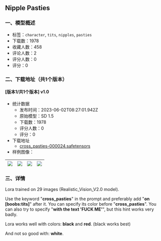 ## Nipple Pasties
### 一、模型概述

- 标签：`character`, `tits`, `nipples`, `pasties`
- 下载数：1978
- 收藏人数：458
- 评论人数：2
- 评分人数：0
- 评分：0

### 二、下载地址（共1个版本）

#### [版本1/共1个版本] v1.0

- 统计数据
  - 发布时间：2023-06-02T08:27:01.942Z
  - 原始模型：SD 1.5
  - 下载数：1978
  - 评分人数：0
  - 评分：0
- 下载地址
  - [cross_pasties-000024.safetensors](https://civitai.com/api/download/models/87491)
- 样例图像：

| <img src="https://image.civitai.com/xG1nkqKTMzGDvpLrqFT7WA/818b77e6-f9c3-48f7-bcc3-f9c99e6d7256/width=450/1002278.jpeg" /> | <img src="https://image.civitai.com/xG1nkqKTMzGDvpLrqFT7WA/470b528d-189a-4b5d-a55a-22dc14b72f7d/width=450/1001958.jpeg" /> | <img src="https://image.civitai.com/xG1nkqKTMzGDvpLrqFT7WA/a4598823-7ba7-4758-b917-a1614f195200/width=450/1002136.jpeg" /> | <img src="https://image.civitai.com/xG1nkqKTMzGDvpLrqFT7WA/9da2acf2-a577-408e-9d11-7c20e000c1e8/width=450/1001653.jpeg" /> |
| ---- | ---- | ---- | ---- |


### 三、详情
<p>Lora trained on 29 images (Realistic_Vision_V2.0 model).</p><p>Use the keyword "<strong>cross_pasties</strong>" in the prompt and preferably add "<strong>on [boobs:tits]</strong>" after it. You can specify its color before "<strong>cross_pasties</strong>". You can also try to specify "<strong>with the text 'FUCK ME'</strong>", but this hint works very badly.</p><p>Lora works well with colors: <strong>black </strong>and <strong>red</strong>. (black works best)</p><p>And not so good with: <strong>white</strong>.</p>